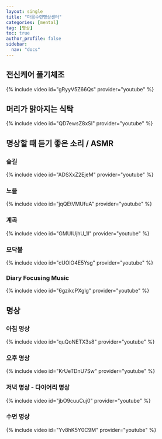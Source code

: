 ```yaml
---
layout: single
title: "마음수련명상센터"
categories: [mental]
tag: [명상]
toc: true
author_profile: false
sidebar:
  nav: "docs"
---
```


## 전신케어 풀기체조

{% include video id="gRyyV5Z66Qs" provider="youtube" %}

## 머리가 맑아지는 식탁

{% include video id="QD7ewsZ8xSI" provider="youtube" %}

## 명상할 때 듣기 좋은 소리 / ASMR

### 숲길

{% include video id="ADSXxZ2EjeM" provider="youtube" %}

### 노을

{% include video id="jqQEtVMUfuA" provider="youtube" %}

### 계곡

{% include video id="GMUIUjhU_1I" provider="youtube" %}

### 모닥불

{% include video id="cUOlO4E5Ysg" provider="youtube" %}

### Diary Focusing Music

{% include video id="6gzikcPXglg" provider="youtube" %}

## 명상

### 아침 명상

{% include video id="quQoNETX3s8" provider="youtube" %}

### 오후 명상

{% include video id="KrUeTDnU7Sw" provider="youtube" %}

### 저녁 명상 - 다이어리 명상

{% include video id="jbO9cuuCuj0" provider="youtube" %}

### 수면 명상

{% include video id="Yv8hK5Y0C9M" provider="youtube" %}
